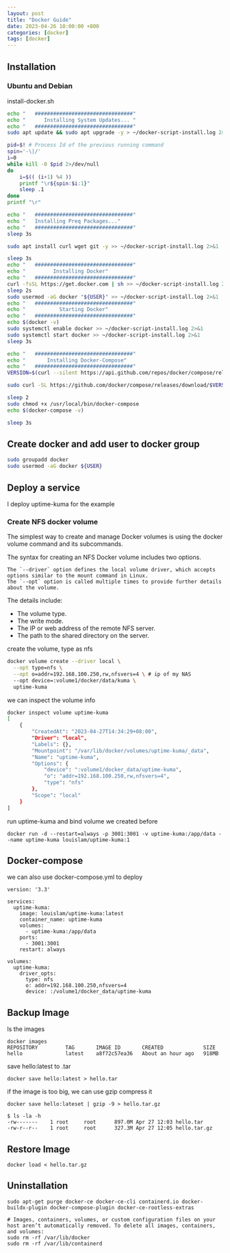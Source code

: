 ```yaml
---
layout: post
title: "Docker Guide"
date: 2023-04-26 10:00:00 +800
categories: [docker]
tags: [docker]
---
```


## Installation

### Ubuntu and Debian 
install-docker.sh
```sh
echo "   ################################"
echo "      Installing System Updates... "
echo "   ################################"
sudo apt update && sudo apt upgrade -y > ~/docker-script-install.log 2>&1 &

pid=$! # Process Id of the previous running command
spin='-\|/'
i=0
while kill -0 $pid 2>/dev/null
do
    i=$(( (i+1) %4 ))
    printf "\r${spin:$i:1}"
    sleep .1
done
printf "\r"

echo "   ################################"
echo "   Installing Preq Packages..."
echo "   ################################"
sleep 3s

sudo apt install curl wget git -y >> ~/docker-script-install.log 2>&1

sleep 3s
echo "   ################################"
echo "         Installing Docker"
echo "   ################################"
curl -fsSL https://get.docker.com | sh >> ~/docker-script-install.log 2>&1
sleep 2s
sudo usermod -aG docker "${USER}" >> ~/docker-script-install.log 2>&1
echo "   ################################"
echo "           Starting Docker"
echo "   ################################"
echo $(docker -v)
sudo systemctl enable docker >> ~/docker-script-install.log 2>&1
sudo systemctl start docker >> ~/docker-script-install.log 2>&1
sleep 3s

echo "   ################################"
echo "       Installing Docker-Compose"
echo "   ################################"
VERSION=$(curl --silent https://api.github.com/repos/docker/compose/releases/latest | grep -Po '"tag_name": "\K.*\d')

sudo curl -SL https://github.com/docker/compose/releases/download/$VERSION/docker-compose-linux-x86_64 -o /usr/local/bin/docker-compose

sleep 2
sudo chmod +x /usr/local/bin/docker-compose
echo $(docker-compose -v)

sleep 3s
```

## Create docker and add user to docker group
```sh
sudo groupadd docker
sudo usermod -aG docker ${USER}
```

## Deploy a service 

I deploy uptime-kuma for the example

### Create NFS docker volume

The simplest way to create and manage Docker volumes is using the docker volume command and its subcommands.

The syntax for creating an NFS Docker volume includes two options.

    The `--driver` option defines the local volume driver, which accepts options similar to the mount command in Linux.
    The `--opt` option is called multiple times to provide further details about the volume.

The details include:
- The volume type.
- The write mode.
- The IP or web address of the remote NFS server.
- The path to the shared directory on the server.

create the volume, type as nfs 
```sh
docker volume create --driver local \
  --opt type=nfs \
  --opt o=addr=192.168.100.250,rw,nfsvers=4 \ # ip of my NAS
  --opt device=:volume1/docker/data/kuma \
  uptime-kuma
```

we can inspect the volume info
```sh 
docker inspect volume uptime-kuma
[
    {
        "CreatedAt": "2023-04-27T14:34:29+08:00",
        "Driver": "local",
        "Labels": {},
        "Mountpoint": "/var/lib/docker/volumes/uptime-kuma/_data",
        "Name": "uptime-kuma",
        "Options": {
            "device": ":volume1/docker_data/uptime-kuma",
            "o": "addr=192.168.100.250,rw,nfsvers=4",
            "type": "nfs"
        },
        "Scope": "local"
    }
]
```

run uptime-kuma and bind volume we created before
```
docker run -d --restart=always -p 3001:3001 -v uptime-kuma:/app/data --name uptime-kuma louislam/uptime-kuma:1
```

## Docker-compose
we can also use docker-compose.yml to deploy 
```
version: '3.3'

services:
  uptime-kuma:
    image: louislam/uptime-kuma:latest
    container_name: uptime-kuma
    volumes:
      - uptime-kuma:/app/data
    ports:
      - 3001:3001
    restart: always

volumes:
  uptime-kuma:
    driver_opts:
      type: nfs
      o: addr=192.168.100.250,nfsvers=4
      device: :/volume1/docker_data/uptime-kuma
```

## Backup Image
ls the images 
```
docker images
REPOSITORY         TAG       IMAGE ID       CREATED             SIZE
hello              latest    a8f72c57ea36   About an hour ago   918MB
```
save hello:latest to .tar
```
docker save hello:latest > hello.tar
```
if the image is too big, we can use gzip compress it 
```
docker save hello:lateset | gzip -9 > hello.tar.gz

$ ls -la -h
-rw-------    1 root     root      897.0M Apr 27 12:03 hello.tar
-rw-r--r--    1 root     root      327.3M Apr 27 12:05 hello.tar.gz
```

##  Restore Image
```
docker load < hello.tar.gz
```



## Uninstallation
```
sudo apt-get purge docker-ce docker-ce-cli containerd.io docker-buildx-plugin docker-compose-plugin docker-ce-rootless-extras

# Images, containers, volumes, or custom configuration files on your host aren’t automatically removed. To delete all images, containers, and volumes: 
sudo rm -rf /var/lib/docker
sudo rm -rf /var/lib/containerd
```

